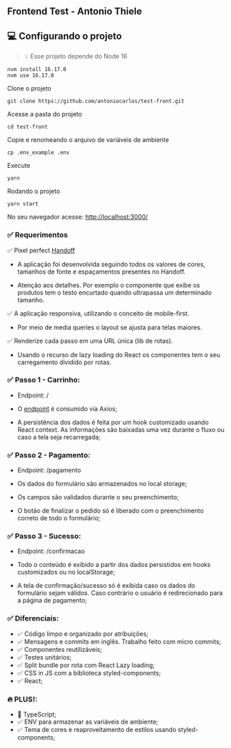 ## Frontend Test - Antonio Thiele

## 💻 Configurando o projeto

> 💡 Esse projeto depende do Node 16
``` 
nvm install 16.17.0
nvm use 16.17.0
```

Clone o projeto
```
git clone https://github.com/antoniocarlos/test-front.git
```
Acesse a pasta do projeto
``` 
cd test-front
```

Copie e renomeando o arquivo de variáveis de ambiente
```
cp .env_example .env
```

Execute
```
yarn
```

Rodando o projeto
```
yarn start
```

No seu navegador acesse: [http://localhost:3000/](http://localhost:3000/) 

### ✅ Requerimentos

✅ Pixel perfect [Handoff](https://projects.invisionapp.com/prototype/font-test-cji0j0khf005c1t0132358e8k) 

  - A aplicação foi desenvolvida seguindo todos os valores de cores, tamanhos de fonte e espaçamentos presentes no Handoff.

  - Atenção aos detalhes. Por exemplo o componente que exibe os produtos tem o testo encurtado quando ultrapassa um determinado tamanho.


✅ A aplicação responsiva, utilizando o conceito de mobile-first. 

  - Por meio de media queries o layout se ajusta para telas maiores.

✅ Renderize cada passo em uma URL única (lib de rotas).

  - Usando o recurso de lazy loading do React os componentes tem o seu carregamento dividido por rotas.

### ✅ Passo 1 - Carrinho:

  - Endpoint: /

  - O [endpoint](http://www.mocky.io/v2/5b15c4923100004a006f3c07) é consumido via Axios;

  - A persistência dos dados é feita por um hook customizado usando React context. As informações são baixadas uma vez durante o fluxo ou caso a tela seja recarregada;

### ✅ Passo 2 - Pagamento: 

  - Endpoint: /pagamento

  - Os dados do formulário são armazenados no local storage;

  - Os campos são validados durante o seu preenchimento;

  - O botão de finalizar o pedido só é liberado com o preenchimento correto de todo o formulário;

### ✅ Passo 3 - Sucesso: 

  - Endpoint: /confirmacao

  - Todo o conteúdo é exibido a partir dos dados persistidos em hooks customizados ou no localStorage;

  - A tela de confirmação/sucesso só é exibida caso os dados do formulário sejam válidos. Caso contrário o usuário é redirecionado para a página de pagamento;
  
### ✅ Diferenciais:
  - ✅ Código limpo e organizado por atribuições;
  - ✅ Mensagens e commits em inglês. Trabalho feito com micro commits;
  - ✅ Componentes reutilizáveis;
  - ✅ Testes unitários;
  - ✅ Split bundle por rota com React Lazy loading;
  - ✅ CSS in JS com a biblioteca styled-components;
  - ✅ React;

### 🔥 PLUS!:
  - 💙 TypeScript;
  - ✅ ENV para armazenar as variáveis de ambiente;
  - ✅ Tema de cores e reaproveitamento de estilos usando styled-components;
